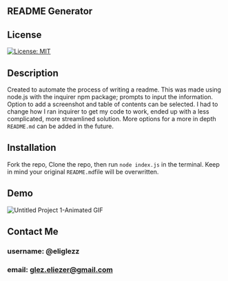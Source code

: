 
## README Generator
## License
[![License: MIT](https://img.shields.io/badge/License-MIT-yellow.svg)](https://opensource.org/licenses/MIT)<br>

## Description
Created to automate the process of writing a readme. This was made using node.js with the inquirer npm package; prompts to input the information. Option to add a screenshot and table of contents can be selected. I had to change how I ran inquirer to get my code to work, ended up with a less complicated, more streamlined solution. More options for a more in depth `README.md` can be added in the future.<br>
## Installation
Fork the repo, Clone the repo, then run `node index.js` in the terminal. Keep in mind your original `README.md`file will be overwritten.<br>
## Demo
![Untitled Project 1-Animated GIF](https://user-images.githubusercontent.com/61998811/137667016-9833337b-fdf2-4767-a71e-c19b56277110.gif)
## Contact Me <br>
### username: @eliglezz<br>
### email: glez.eliezer@gmail.com<br>

